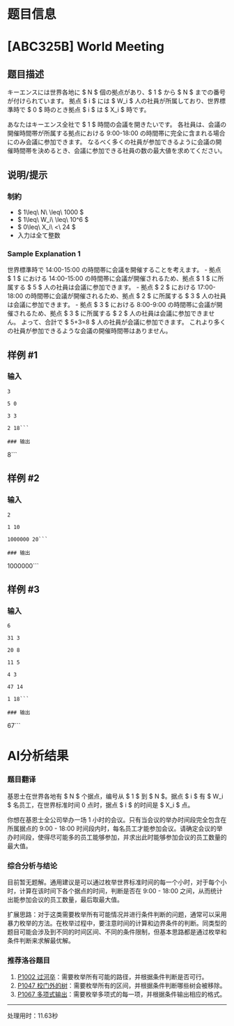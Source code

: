 # 题目信息

# [ABC325B] World Meeting

## 题目描述

[problemUrl]: https://atcoder.jp/contests/abc325/tasks/abc325_b

キーエンスには世界各地に $ N $ 個の拠点があり、$ 1 $ から $ N $ までの番号が付けられています。 拠点 $ i $ には $ W_i $ 人の社員が所属しており、世界標準時で $ 0 $ 時のとき拠点 $ i $ は $ X_i $ 時です。

あなたはキーエンス全社で $ 1 $ 時間の会議を開きたいです。 各社員は、会議の開催時間帯が所属する拠点における 9:00-18:00 の時間帯に完全に含まれる場合にのみ会議に参加できます。 なるべく多くの社員が参加できるように会議の開催時間帯を決めるとき、会議に参加できる社員の数の最大値を求めてください。

## 说明/提示

### 制約

- $ 1\leq\ N\ \leq\ 1000 $
- $ 1\leq\ W_i\ \leq\ 10^6 $
- $ 0\leq\ X_i\ <\ 24 $
- 入力は全て整数
 
### Sample Explanation 1

世界標準時で 14:00-15:00 の時間帯に会議を開催することを考えます。 - 拠点 $ 1 $ における 14:00-15:00 の時間帯に会議が開催されるため、拠点 $ 1 $ に所属する $ 5 $ 人の社員は会議に参加できます。 - 拠点 $ 2 $ における 17:00-18:00 の時間帯に会議が開催されるため、拠点 $ 2 $ に所属する $ 3 $ 人の社員は会議に参加できます。 - 拠点 $ 3 $ における 8:00-9:00 の時間帯に会議が開催されるため、拠点 $ 3 $ に所属する $ 2 $ 人の社員は会議に参加できません。 よって、合計で $ 5+3=8 $ 人の社員が会議に参加できます。 これより多くの社員が参加できるような会議の開催時間帯はありません。

## 样例 #1

### 输入

```
3

5 0

3 3

2 18```

### 输出

```
8```

## 样例 #2

### 输入

```
2

1 10

1000000 20```

### 输出

```
1000000```

## 样例 #3

### 输入

```
6

31 3

20 8

11 5

4 3

47 14

1 18```

### 输出

```
67```

# AI分析结果

### 题目翻译
基恩士在世界各地有 $ N $ 个据点，编号从 $ 1 $ 到 $ N $。据点 $ i $ 有 $ W_i $ 名员工，在世界标准时间 0 点时，据点 $ i $ 的时间是 $ X_i $ 点。

你想在基恩士全公司举办一场 1 小时的会议。只有当会议的举办时间段完全包含在所属据点的 9:00 - 18:00 时间段内时，每名员工才能参加会议。请确定会议的举办时间段，使得尽可能多的员工能够参加，并求出此时能够参加会议的员工数量的最大值。

### 综合分析与结论
目前暂无题解。通用建议是可以通过枚举世界标准时间的每一个小时，对于每个小时，计算在该时间下各个据点的时间，判断是否在 9:00 - 18:00 之间，从而统计出能参加会议的员工数量，最后取最大值。

扩展思路：对于这类需要枚举所有可能情况并进行条件判断的问题，通常可以采用暴力枚举的方法。在枚举过程中，要注意时间的计算和边界条件的判断。同类型的题目可能会涉及到不同的时间区间、不同的条件限制，但基本思路都是通过枚举和条件判断来求解最优解。

### 推荐洛谷题目
1. [P1002 过河卒](https://www.luogu.com.cn/problem/P1002)：需要枚举所有可能的路径，并根据条件判断是否可行。
2. [P1047 校门外的树](https://www.luogu.com.cn/problem/P1047)：需要枚举所有的区间，并根据条件判断哪些树会被移除。
3. [P1067 多项式输出](https://www.luogu.com.cn/problem/P1067)：需要枚举多项式的每一项，并根据条件输出相应的格式。

---
处理用时：11.63秒